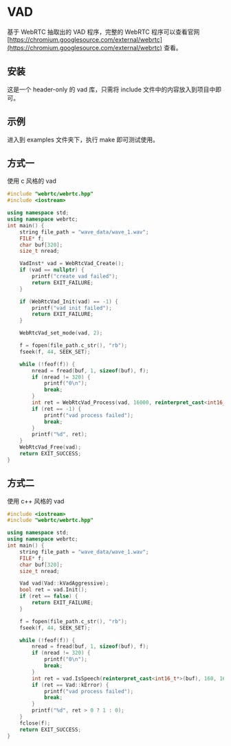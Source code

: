 # VAD

基于 WebRTC 抽取出的 VAD 程序，完整的 WebRTC 程序可以查看官网 [https://chromium.googlesource.com/external/webrtc](https://chromium.googlesource.com/external/webrtc) 查看。

## 安装

这是一个 header-only 的 vad 库，只需将 include 文件中的内容放入到项目中即可。

## 示例

进入到 examples 文件夹下，执行 make 即可测试使用。

## 方式一

使用 c 风格的 vad
```cpp
#include "webrtc/webrtc.hpp"
#include <iostream>

using namespace std;
using namespace webrtc;
int main() {
    string file_path = "wave_data/wave_1.wav";
    FILE* f;
    char buf[320];
    size_t nread;

    VadInst* vad = WebRtcVad_Create();
    if (vad == nullptr) {
        printf("create vad failed");
        return EXIT_FAILURE;
    }

    if (WebRtcVad_Init(vad) == -1) {
        printf("vad init failed");
        return EXIT_FAILURE;
    }

    WebRtcVad_set_mode(vad, 2);

    f = fopen(file_path.c_str(), "rb");
    fseek(f, 44, SEEK_SET);

    while (!feof(f)) {
        nread = fread(buf, 1, sizeof(buf), f);
        if (nread != 320) {
            printf("0\n");
            break;
        }
        int ret = WebRtcVad_Process(vad, 16000, reinterpret_cast<int16_t*>(buf), 160, 1);
        if (ret == -1) {
            printf("vad process failed");
            break;
        }
        printf("%d", ret);
    }
    WebRtcVad_Free(vad);
    return EXIT_SUCCESS;
}
```

## 方式二

使用 c++ 风格的 vad

```cpp
#include <iostream>
#include "webrtc/webrtc.hpp"

using namespace std;
using namespace webrtc;
int main() {
    string file_path = "wave_data/wave_1.wav";
    FILE* f;
    char buf[320];
    size_t nread;

    Vad vad(Vad::kVadAggressive);
    bool ret = vad.Init();
    if (ret == false) {
        return EXIT_FAILURE;
    }

    f = fopen(file_path.c_str(), "rb");
    fseek(f, 44, SEEK_SET);

    while (!feof(f)) {
        nread = fread(buf, 1, sizeof(buf), f);
        if (nread != 320) {
            printf("0\n");
            break;
        }
        int ret = vad.IsSpeech(reinterpret_cast<int16_t*>(buf), 160, 16000);
        if (ret == Vad::kError) {
            printf("vad process failed");
            break;
        }
        printf("%d", ret > 0 ? 1 : 0);
    }
    fclose(f);
    return EXIT_SUCCESS;
}
```
